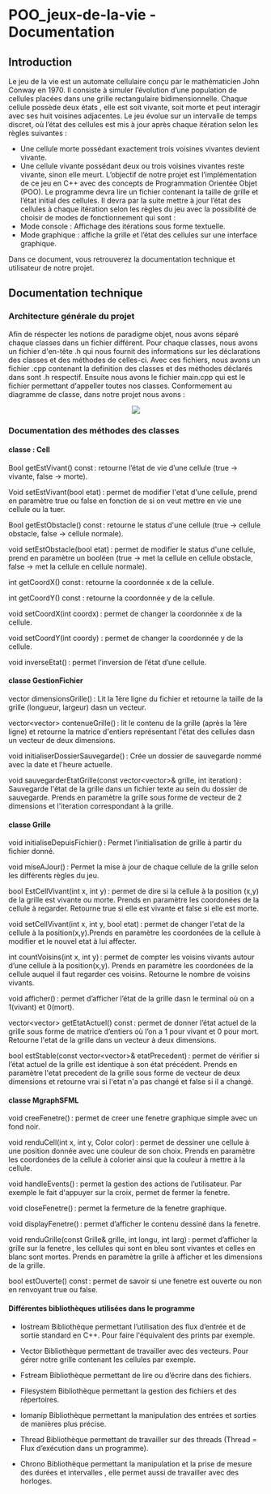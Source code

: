 # POO_jeux-de-la-vie - Documentation

## Introduction
Le jeu de la vie est un automate cellulaire conçu par le mathématicien John Conway en 1970. Il consiste à simuler l’évolution d’une population de cellules placées dans une grille rectangulaire bidimensionnelle. Chaque cellule possède deux états ,  elle est  soit vivante, soit morte et peut interagir avec ses huit voisines adjacentes. Le jeu évolue sur un intervalle de temps discret, où l’état des cellules est mis à jour après chaque itération selon les règles suivantes :
- Une cellule morte possédant exactement trois voisines vivantes devient vivante.
- Une cellule vivante possédant deux ou trois voisines vivantes reste vivante, sinon elle meurt.
L’objectif de notre projet est l’implémentation de ce jeu en C++ avec des concepts de Programmation Orientée Objet (POO). Le programme devra lire un fichier contenant la taille de grille et l’état initial des cellules. Il devra par la suite mettre à jour l’état des cellules à chaque itération selon les règles du jeu avec la possibilité de choisir de modes de fonctionnement qui sont :
- Mode console : Affichage des itérations sous forme textuelle.
- Mode graphique : affiche la grille et l’état des cellules sur une interface graphique.

Dans ce document, vous retrouverez la documentation technique et utilisateur de notre projet. 
## Documentation technique 

### Architecture générale du projet 

Afin de réspecter les notions de paradigme objet, nous avons séparé chaque classes dans un fichier différent. Pour chaque classes, nous avons un fichier d'en-tête .h qui nous fournit des informations sur les déclarations des classes et des méthodes de celles-ci. Avec ces fichiers, nous avons un fichier .cpp contenant la definition des classes et des méthodes déclarés dans sont .h respectif. Ensuite nous avons le fichier main.cpp qui est le fichier permettant d'appeller toutes nos classes. 
Conformement au diagramme de classe, dans notre projet nous avons :
<p align="center">
  <img src="https://github.com/user-attachments/assets/56f38f8b-0ade-4957-be5a-14498ae6f1a5" />
</p>

### Documentation des méthodes des classes 

#### classe : Cell

Bool getEstVivant() const : retourne l’état de vie d’une cellule (true -> vivante, false -> morte). 

Void setEstVivant(bool etat) : permet de modifier l'etat d'une cellule, prend en paramètre true ou false en fonction de si on veut mettre en vie une cellule ou la tuer. 

Bool getEstObstacle() const : retourne le status d'une cellule (true -> cellule obstacle, false -> cellule normale). 

void setEstObstacle(bool etat) : permet de modifier le status d'une cellule, prend en paramètre un booléen (true -> met la cellule en cellule obstacle, false -> met la cellule en cellule normale). 

int getCoordX() const : retourne la coordonnée x de la cellule.

int getCoordY() const : retourne la coordonnée y de la cellule.

void setCoordX(int coordx) : permet de changer la coordonnée x de la cellule.

void setCoordY(int coordy) : permet de changer la coordonnée y de la cellule.

void inverseEtat() : permet l’inversion de l’état d’une cellule.

#### classe GestionFichier

vector<int> dimensionsGrille() : Lit la 1ère ligne du fichier et retourne la taille de la grille (longueur, largeur) dasn un vecteur. 

vector<vector<int>> contenueGrille() : lit le contenu de la grille (après la 1ère ligne) et retourne la matrice d'entiers représentant l'état des cellules dasn un vecteur de deux dimensions. 

void initialiserDossierSauvegarde() : Crée un dossier de sauvegarde nommé avec la date et l'heure actuelle. 

void sauvegarderEtatGrille(const vector<vector<int>>& grille, int iteration) : Sauvegarde l'état de la grille dans un fichier texte au sein du dossier de sauvegarde. Prends en paramètre la grille sous forme de vecteur de 2 dimensions et l'iteration correspondant à la grille. 

#### classe Grille 

void initialiseDepuisFichier() : Permet l’initialisation de grille à partir du fichier donné. 

void miseAJour() : Permet la mise à jour de chaque cellule de la grille selon les différents règles du jeu. 

bool EstCellVivant(int x, int y) : permet de dire si la cellule à la position (x,y) de la grille est vivante ou morte. Prends en paramètre les coordonées de la cellule à regarder. Retourne true si elle est vivante et false si elle est morte. 

void setCellVivant(int x, int y, bool etat) : permet de changer l'etat de la cellule à la position(x,y).Prends en paramètre les coordonées de la cellule à modifier et le nouvel etat à lui affecter.

int countVoisins(int x, int y) : permet de compter les voisins vivants autour d’une cellule à la position(x,y). Prends en paramètre les coordonées de la cellule auquel il faut regarder ces voisins. Retourne le nombre de voisins vivants. 

void afficher() : permet d’afficher l’état de la grille dasn le terminal où on a 1(vivant) et 0(mort).  

vector<vector<int>> getEtatActuel() const : permet de donner l’état actuel de la grille sous forme de matrice d’entiers où l’on a 1 pour vivant et 0 pour mort. Retourne l'etat de la grille dans un vecteur à deux dimensions. 

bool estStable(const vector<vector<int>>& etatPrecedent) : permet de vérifier si l’état actuel de la grille est identique à son état précédent. Prends en paramètre l'etat precedent de la grille sous forme de vecteur de deux dimensions et retourne vrai si l'etat n'a pas changé et false si il a changé. 

#### classe MgraphSFML

void creeFenetre() : permet de creer une fenetre graphique simple avec un fond noir. 

void renduCell(int x, int y, Color color) : permet de dessiner une cellule à une position donnée avec une couleur de son choix. Prends en paramètre les coordonées de la cellule à colorier ainsi que la couleur à mettre à la cellule. 

void handleEvents() : permet la gestion des actions de l’utilisateur. Par exemple le fait d'appuyer sur la croix, permet de fermer la fenetre. 

void closeFenetre() : permet la fermeture de la fenetre graphique. 

void displayFenetre() : permet d’afficher le contenu dessiné dans la fenetre. 

void renduGrille(const Grille& grille, int longu, int larg) : permet d’afficher la grille sur la fenetre , les cellules qui sont en bleu sont vivantes et celles en blanc sont mortes. Prends en paramètre la grille à afficher et les dimensions de la grille. 

bool estOuverte() const : permet de savoir si une fenetre est ouverte ou non en renvoyant true ou false.

#### Différentes bibliothèques utilisées dans le programme

- Iostream
Bibliothèque permettant l’utilisation des flux d’entrée et de sortie standard en C++. Pour faire l'équivalent des prints par exemple. 

- Vector
Bibliothèque permettant de travailler avec des vecteurs. Pour gérer notre grille contenant les cellules par exemple. 

- Fstream
Bibliothèque permettant de lire ou d’écrire dans des fichiers. 

- Filesystem
Bibliothèque permettant la gestion des fichiers et des répertoires. 

- Iomanip
Bibliothèque permettant la manipulation des entrées et sorties de manières plus précise. 

- Thread
Bibliothèque permettant de travailler sur des threads (Thread = Flux d’exécution dans un programme). 

- Chrono
Bibliothèque permettant la manipulation et la prise de mesure des durées et intervalles , elle permet aussi de travailler avec des horloges. 



























